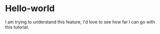 # Hello-world
I am trying to understand this feature, I'd love to see how far I can go with this tutorial.
